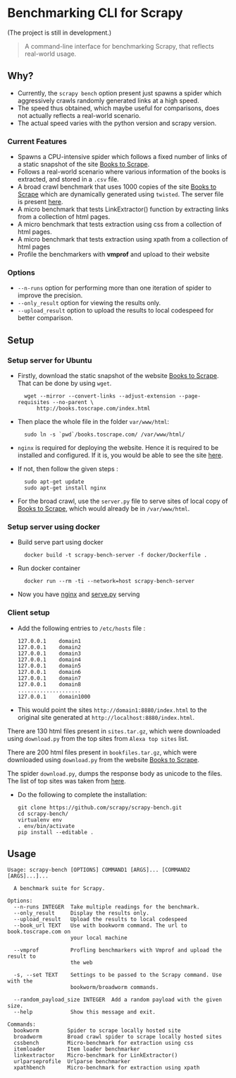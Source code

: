 # Benchmarking CLI for Scrapy
(The project is still in development.)

>A command-line interface for benchmarking Scrapy, that reflects real-world usage.

## Why?

* Currently, the `scrapy bench` option present just spawns a spider which aggressively crawls randomly generated links at a high speed.
* The speed thus obtained, which maybe useful for comparisons, does not actually reflects a real-world scenario.
* The actual speed varies with the python version and scrapy version.

### Current Features
* Spawns a CPU-intensive spider which follows a fixed number of links of a static snapshot of the site [Books to Scrape](http://books.toscrape.com/index.html).
* Follows a real-world scenario where various information of the books is extracted, and stored in a `.csv` file.
* A broad crawl benchmark that uses 1000 copies of the site [Books to Scrape](http://books.toscrape.com/index.html) which are dynamically generated using `twisted`. The server file is present [here](https://github.com/scrapy/scrapy-bench/blob/master/server.py).
* A micro benchmark that tests LinkExtractor() function by extracting links from a collection of html pages.
* A micro benchmark that tests extraction using css from a collection of html pages.
* A micro benchmark that tests extraction using xpath from a collection of html pages
* Profile the benchmarkers with **vmprof** and upload to their website

### Options
* `--n-runs` option for performing more than one iteration of spider to improve the precision.
* `--only_result` option for viewing the results only.
* `--upload_result` option to upload the results to local codespeed for better comparison.

## Setup

### Setup server for Ubuntu

* Firstly, download the static snapshot of the website [Books to Scrape](http://books.toscrape.com/index.html). That can be done by using `wget`.

        wget --mirror --convert-links --adjust-extension --page-requisites --no-parent \
            http://books.toscrape.com/index.html

* Then place the whole file in the folder `var/www/html`:

        sudo ln -s `pwd`/books.toscrape.com/ /var/www/html/

* `nginx` is required for deploying the website. Hence it is required to be installed and configured. If it is, you would be able to see the site [here](http://localhost/books.toscrape.com/index.html).
* If not, then follow the given steps :

        sudo apt-get update
        sudo apt-get install nginx

* For the broad crawl, use the `server.py` file to serve sites of local copy of [Books to Scrape](http://books.toscrape.com/index.html), which would already be in `/var/www/html`.

### Setup server using docker

* Build serve part using docker

        docker build -t scrapy-bench-server -f docker/Dockerfile .

* Run docker container

        docker run --rm -ti --network=host scrapy-bench-server

* Now you have [nginx](http://localhost:8000/index.html) and [serve.py](http://localhost:8880/index.html) serving

### Client setup

* Add the following entries to `/etc/hosts` file :

	  127.0.0.1    domain1
	  127.0.0.1    domain2
	  127.0.0.1    domain3
	  127.0.0.1    domain4
	  127.0.0.1    domain5
	  127.0.0.1    domain6
	  127.0.0.1    domain7
	  127.0.0.1    domain8
	  ....................
	  127.0.0.1    domain1000

* This would point the sites `http://domain1:8880/index.html` to the original site generated at `http://localhost:8880/index.html`.


There are 130 html files present in `sites.tar.gz`, which were downloaded using `download.py` from the top sites from `Alexa top sites` list.

There are 200 html files present in `bookfiles.tar.gz`, which were downloaded using `download.py` from the website [Books to Scrape](http://books.toscrape.com/index.html).

The spider `download.py`, dumps the response body as unicode to the files. The list of top sites was taken from [here](http://s3.amazonaws.com/alexa-static/top-1m.csv.zip).

* Do the following to complete the installation:

      git clone https://github.com/scrapy/scrapy-bench.git
      cd scrapy-bench/
      virtualenv env
      . env/bin/activate
      pip install --editable .

## Usage

	Usage: scrapy-bench [OPTIONS] COMMAND1 [ARGS]... [COMMAND2 [ARGS]...]...

	  A benchmark suite for Scrapy.

	Options:
	  --n-runs INTEGER  Take multiple readings for the benchmark.
	  --only_result     Display the results only.
	  --upload_result   Upload the results to local codespeed
	  --book_url TEXT   Use with bookworm command. The url to book.toscrape.com on
	                    your local machine

	  --vmprof          Profling benchmarkers with Vmprof and upload the result to
	                    the web

	  -s, --set TEXT    Settings to be passed to the Scrapy command. Use with the
	                    bookworm/broadworm commands.

	  --random_payload_size INTEGER  Add a random payload with the given size.
	  --help            Show this message and exit.

	Commands:
	  bookworm         Spider to scrape locally hosted site
	  broadworm        Broad crawl spider to scrape locally hosted sites
	  cssbench         Micro-benchmark for extraction using css
	  itemloader       Item loader benchmarker
	  linkextractor    Micro-benchmark for LinkExtractor()
	  urlparseprofile  Urlparse benchmarker
	  xpathbench       Micro-benchmark for extraction using xpath
